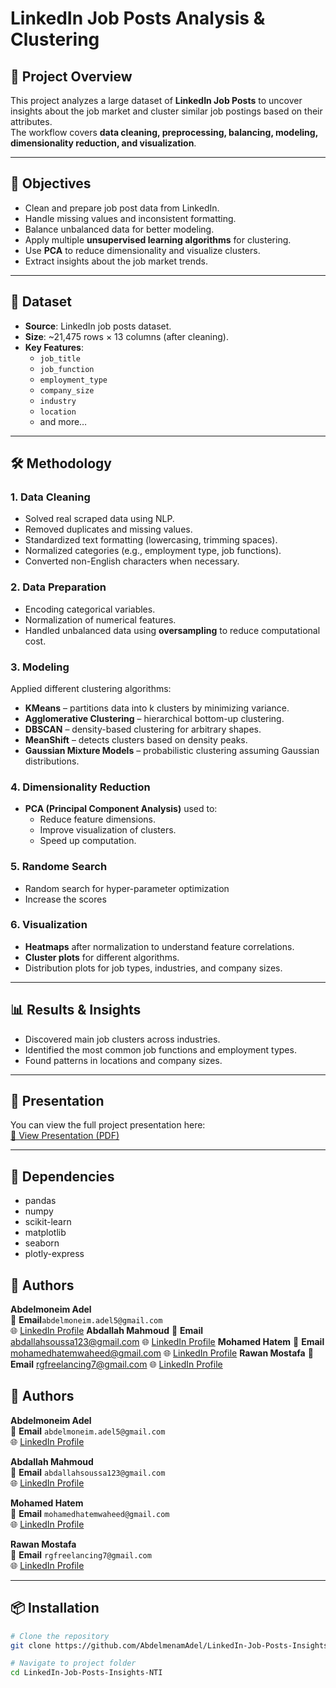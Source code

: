 # LinkedIn Job Posts Analysis & Clustering

## 📌 Project Overview
This project analyzes a large dataset of **LinkedIn Job Posts** to uncover insights about the job market and cluster similar job postings based on their attributes.  
The workflow covers **data cleaning, preprocessing, balancing, modeling, dimensionality reduction, and visualization**.

---

## 🎯 Objectives
- Clean and prepare job post data from LinkedIn.
- Handle missing values and inconsistent formatting.
- Balance unbalanced data for better modeling.
- Apply multiple **unsupervised learning algorithms** for clustering.
- Use **PCA** to reduce dimensionality and visualize clusters.
- Extract insights about the job market trends.

---

## 📂 Dataset
- **Source**: LinkedIn job posts dataset.
- **Size**: ~21,475 rows × 13 columns (after cleaning).
- **Key Features**:
  - `job_title`
  - `job_function`
  - `employment_type`
  - `company_size`
  - `industry`
  - `location`
  - and more…

---

## 🛠 Methodology

### 1. Data Cleaning
- Solved real scraped data using NLP.
- Removed duplicates and missing values.
- Standardized text formatting (lowercasing, trimming spaces).
- Normalized categories (e.g., employment type, job functions).
- Converted non-English characters when necessary.

### 2. Data Preparation
- Encoding categorical variables.
- Normalization of numerical features.
- Handled unbalanced data using **oversampling** to reduce computational cost.

### 3. Modeling
Applied different clustering algorithms:
- **KMeans** – partitions data into k clusters by minimizing variance.
- **Agglomerative Clustering** – hierarchical bottom-up clustering.
- **DBSCAN** – density-based clustering for arbitrary shapes.
- **MeanShift** – detects clusters based on density peaks.
- **Gaussian Mixture Models** – probabilistic clustering assuming Gaussian distributions.

### 4. Dimensionality Reduction
- **PCA (Principal Component Analysis)** used to:
  - Reduce feature dimensions.
  - Improve visualization of clusters.
  - Speed up computation.
    
### 5. Randome Search
 - Random search for hyper-parameter optimization
 - Increase the scores

### 6. Visualization
- **Heatmaps** after normalization to understand feature correlations.
- **Cluster plots** for different algorithms.
- Distribution plots for job types, industries, and company sizes.

---

## 📊 Results & Insights
- Discovered main job clusters across industries.
- Identified the most common job functions and employment types.
- Found patterns in locations and company sizes.

---

## 📑 Presentation
You can view the full project presentation here:  
[📄 View Presentation (PDF)](./LinkedIn_Posts_insights_Presentation.pdf)

---
## 📌 Dependencies
- pandas  
- numpy  
- scikit-learn  
- matplotlib  
- seaborn
- plotly-express

## 👥 Authors
**Abdelmoneim Adel**  
📧 **Email**`abdelmoneim.adel5@gmail.com`  
🌐 [LinkedIn Profile](https://www.linkedin.com/in/abdelmoneim-adel)
**Abdallah Mahmoud**
📧 **Email** abdallahsoussa123@gmail.com
🌐 [LinkedIn Profile](https://www.linkedin.com/in/abdallah-mahmoud-6a9058308)
**Mohamed Hatem**
📧 **Email** mohamedhatemwaheed@gmail.com
🌐 [LinkedIn Profile](https://www.linkedin.com/in/mohamed-hatem-921936258)
**Rawan Mostafa**
📧 **Email** rgfreelancing7@gmail.com 
🌐 [LinkedIn Profile](https://www.linkedin.com/in/rawan-elkhemy-0a3bab279)


## 👥 Authors

**Abdelmoneim Adel**  
📧 **Email** `abdelmoneim.adel5@gmail.com`  
🌐 [LinkedIn Profile](https://www.linkedin.com/in/abdelmoneim-adel)  

**Abdallah Mahmoud**  
📧 **Email** `abdallahsoussa123@gmail.com`  
🌐 [LinkedIn Profile](https://www.linkedin.com/in/abdallah-mahmoud-6a9058308)  

**Mohamed Hatem**  
📧 **Email** `mohamedhatemwaheed@gmail.com`  
🌐 [LinkedIn Profile](https://www.linkedin.com/in/mohamed-hatem-921936258)  

**Rawan Mostafa**  
📧 **Email** `rgfreelancing7@gmail.com`  
🌐 [LinkedIn Profile](https://www.linkedin.com/in/rawan-elkhemy-0a3bab279)  


---

## 📦 Installation
```bash
# Clone the repository
git clone https://github.com/AbdelmenamAdel/LinkedIn-Job-Posts-Insights-NTI.git

# Navigate to project folder
cd LinkedIn-Job-Posts-Insights-NTI






